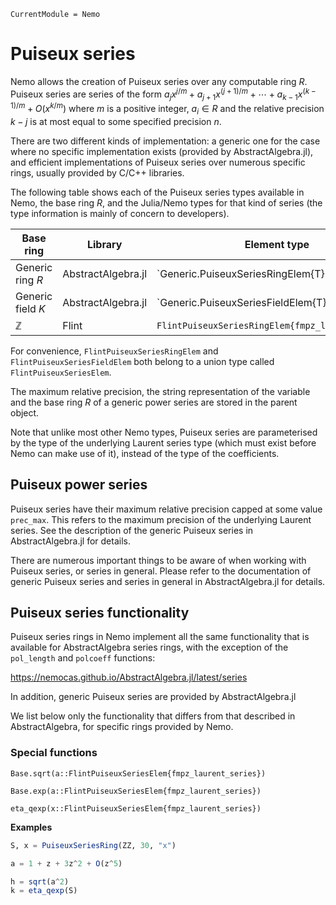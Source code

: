 ```@meta
CurrentModule = Nemo
```

# Puiseux series

Nemo allows the creation of Puiseux series over any computable ring $R$. Puiseux series
are series of the form
$a_jx^{j/m} + a_{j+1}x^{(j+1)/m} + \cdots + a_{k-1}x^{(k-1)/m} + O(x^{k/m})$
where $m$ is a positive integer, $a_i \in R$ and the relative precision $k - j$ is at
most equal to some specified precision $n$.

There are two different kinds of implementation: a generic one for
the case where no specific implementation exists (provided by AbstractAlgebra.jl), and
efficient implementations of Puiseux series over numerous specific rings, usually
provided by C/C++ libraries.

The following table shows each of the Puiseux series types available in
Nemo, the base ring $R$, and the Julia/Nemo types for that kind of series (the
type information is mainly of concern to developers).

Base ring                             | Library            | Element type                       | Parent type
--------------------------------------|--------------------|--------------------------------------------------|----------------------------------------------
Generic ring $R$                      | AbstractAlgebra.jl | `Generic.PuiseuxSeriesRingElem{T}                | `Generic.PuiseuxSeriesRing{T}`
Generic field $K$                     | AbstractAlgebra.jl | `Generic.PuiseuxSeriesFieldElem{T}               | `Generic.PuiseuxSeriesField{T}`
$\mathbb{Z}$                          | Flint              | `FlintPuiseuxSeriesRingElem{fmpz_laurent_series}`| `FlintPuiseuxSeriesRing{fmpz_laurent_series}`

For convenience, `FlintPuiseuxSeriesRingElem` and `FlintPuiseuxSeriesFieldElem` both
belong to a union type called `FlintPuiseuxSeriesElem`.

The maximum relative precision, the string representation of the variable and
the base ring $R$ of a generic power series are stored in the parent object. 

Note that unlike most other Nemo types, Puiseux series are parameterised by the type of
the underlying Laurent series type (which must exist before Nemo can make use of it),
instead of the type of the coefficients.

## Puiseux power series

Puiseux series have their maximum relative precision capped at
some value `prec_max`. This refers to the maximum precision of the underlying Laurent
series. See the description of the generic Puiseux series in AbstractAlgebra.jl for
details.

There are numerous important things to be aware of when working with Puiseux series, or
series in general. Please refer to the documentation of generic Puiseux series and 
series in general in AbstractAlgebra.jl for details.

## Puiseux series functionality

Puiseux series rings in Nemo implement all the same functionality that is available for
AbstractAlgebra series rings, with the exception of the `pol_length` and `polcoeff`
functions:

<https://nemocas.github.io/AbstractAlgebra.jl/latest/series>

In addition, generic Puiseux series are provided by AbstractAlgebra.jl

We list below only the functionality that differs from that described in AbstractAlgebra,
for specific rings provided by Nemo.

### Special functions

```@docs
Base.sqrt(a::FlintPuiseuxSeriesElem{fmpz_laurent_series})
```

```@docs
Base.exp(a::FlintPuiseuxSeriesElem{fmpz_laurent_series})
```

```@docs
eta_qexp(x::FlintPuiseuxSeriesElem{fmpz_laurent_series})
```

**Examples**

```julia
S, x = PuiseuxSeriesRing(ZZ, 30, "x")

a = 1 + z + 3z^2 + O(z^5)

h = sqrt(a^2)
k = eta_qexp(S)
```
